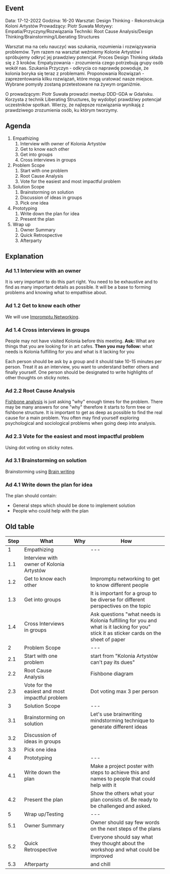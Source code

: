 ## Event

Data: 17-12-2022 Godzina: 16-20
Warsztat: Design Thinking - Rekonstrukcja Koloni Artystów
Prowadzący: Piotr Suwała
Motywy: Empatia/Przyczyny/Rozwiązania
Techniki: Root Cause Analysis/Design Thinking/Brainstorming/Liberating Structures

Warsztat ma na celu nauczyć was szukania, rozumienia i rozwiązywania problemów.
Tym razem na warsztat weźmiemy Kolonie Artystów i spróbujemy odkryć jej prawdziwy potencjał.
Proces Design Thinking składa się z 3 kroków.
Empatyzowania - zrozumienia czego potrzebują grupy osób wokół nas.
Szukania Przyczyn - odkrycia co naprawdę powoduje, że kolonia boryka się teraz z problemami.
Proponowania Rozwiązań - zaprezentowania kilku rozwiązań, które mogą uratować nasze miejsce.
Wybrane pomysły zostaną przetestowane na żywym organiźmie.

O prowadzącym:
Piotr Suwała prowadzi meetup DDD-GDA w Gdańsku.
Korzysta z technik Liberating Structures, by wydobyć prawdziwy potencjał uczestników spotkań.
Wierzy, że najlepsze rozwiązania wynikają z prawdziwego zrozumienia osób, ku którym tworzymy.


## Agenda

1. Empathizing
    1. Interview with owner of Kolonia Artystów
    1. Get to know each other
    1. Get into groups
    1. Cross interviews in groups
1. Problem Scope
    1. Start with one problem
    1. Root Cause Analysis
    1. Vote for the easiest and most impactful problem
1. Solution Scope
    1. Brainstorming on solution
    1. Discussion of ideas in groups
    1. Pick one idea
1. Prototyping
    1. Write down the plan for idea
    1. Present the plan
1. Wrap up
    1. Owner Summary
    1. Quick Retrospective
    1. Afterparty

## Explanation

### Ad 1.1 Interview with an owner

It is very important to do this part right.
You need to be exhaustive and to find as many important details as possible.
It will be a base to forming problems and knowing what to empathise about.

### Ad 1.2 Get to know each other

We will use [Impromptu Networking](https://www.liberatingstructures.com/2-impromptu-networking/).

### Ad 1.4 Cross interviews in groups

People may not have visited Kolonia before this meeting.
**Ask:** What are things that you are looking for in art cafes.
**Then you may follow:** what needs is Kolonia fulfilling for you and what is it lacking for you

Each person should be ask by a group and it should take 10-15 minutes per person.
Treat it as an interview, you want to understand better others and finally yourself.
One person should be designated to write highlights of other thoughts on sticky notes.

### Ad 2.2 Root Cause Analysis

[Fishbone analysis](https://asq.org/quality-resources/fishbone) is just asking "why" enough times for the problem.
There may be many answers for one "why" therefore it starts to form tree or fishbone structure.
It is important to get as deep as possible to find the real cause for a main problem.
You often may find yourself exploring psychological and sociological problems when going deep into analysis.

### Ad 2.3 Vote for the easiest and most impactful problem

Using dot voting on sticky notes.


### Ad 3.1 Brainstorming on solution

Brainstorming using [Brain writing](https://www.mindtools.com/ak3qj17/brainwriting)

### Ad 4.1 Write down the plan for idea

The plan should contain:
- General steps which should be done to implement solution
- People who could help with the plan

## Old table

| Step | What                                            | Why | How                                                                                                                                     |
|------|-------------------------------------------------|-----|-----------------------------------------------------------------------------------------------------------------------------------------|
| 1    | Empathizing                                     |     | ---                                                                                                                                     |
| 1.1  | Interview with owner of Kolonia Artystów        |     |                                                                                                                                         |
| 1.2  | Get to know each other                          |     | Impromptu networking to get to know different people                                                                                    |
| 1.3  | Get into groups                                 |     | It is important for a group to be diverse for different perspectives on the topic                                                       |
| 1.4  | Cross Interviews in groups                      |     | Ask questions "what needs is Kolonia fulfilling for you and what is it lacking for you" stick it as sticker cards on the sheet of paper |
| 2    | Problem Scope                                   |     | ---                                                                                                                                     |
| 2.1  | Start with one problem                          |     | start from "Kolonia Artystów can't pay its dues"                                                                                        |
| 2.2  | Root Cause Analysis                             |     | Fishbone diagram                                                                                                                        |
| 2.3  | Vote for the easiest and most impactful problem |     | Dot voting max 3 per person                                                                                                             |
| 3    | Solution Scope                                  |     | ---                                                                                                                                     |
| 3.1  | Brainstorming on solution                       |     | Let's use brainwriting mindstorming technique to generate different ideas                                                               |
| 3.2  | Discussion of ideas in groups                   |     |                                                                                                                                         |
| 3.3  | Pick one idea                                   |     |                                                                                                                                         |
| 4    | Prototyping                                     |     | ---                                                                                                                                     |
| 4.1  | Write down the plan                             |     | Make a project poster with steps to achieve this and names to people that could help with it                                            |
| 4.2  | Present the plan                                |     | Show the others what your plan consists of. Be ready to be challenged and asked.                                                        |
| 5    | Wrap up/Testing                                 |     | ---                                                                                                                                     |
| 5.1  | Owner Summary                                   |     | Owner should say few words on the next steps of the plans                                                                               |
| 5.2  | Quick Retrospective                             |     | Everyone should say what they thought about the workshop and what could be improved                                                     |
| 5.3  | Afterparty                                      |     | and chill                                                                                                                               |
